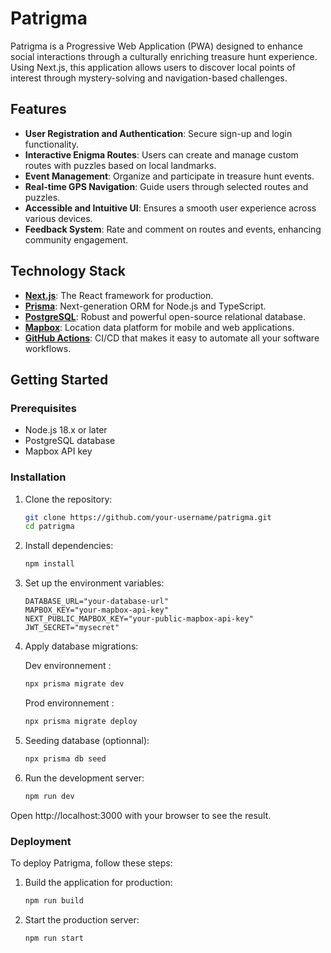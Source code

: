 # Patrigma

Patrigma is a Progressive Web Application (PWA) designed to enhance social interactions through a culturally enriching treasure hunt experience. Using Next.js, this application allows users to discover local points of interest through mystery-solving and navigation-based challenges.

## Features

- **User Registration and Authentication**: Secure sign-up and login functionality.
- **Interactive Enigma Routes**: Users can create and manage custom routes with puzzles based on local landmarks.
- **Event Management**: Organize and participate in treasure hunt events.
- **Real-time GPS Navigation**: Guide users through selected routes and puzzles.
- **Accessible and Intuitive UI**: Ensures a smooth user experience across various devices.
- **Feedback System**: Rate and comment on routes and events, enhancing community engagement.

## Technology Stack

- **[Next.js](https://nextjs.org/)**: The React framework for production.
- **[Prisma](https://www.prisma.io/)**: Next-generation ORM for Node.js and TypeScript.
- **[PostgreSQL](https://www.postgresql.org/)**: Robust and powerful open-source relational database.
- **[Mapbox](https://www.mapbox.com/)**: Location data platform for mobile and web applications.
- **[GitHub Actions](https://github.com/features/actions)**: CI/CD that makes it easy to automate all your software workflows.

## Getting Started

### Prerequisites

- Node.js 18.x or later
- PostgreSQL database
- Mapbox API key

### Installation

1. Clone the repository:
   ```bash
   git clone https://github.com/your-username/patrigma.git
   cd patrigma
   ```

2. Install dependencies:
    ```bash
    npm install
    ```
3. Set up the environment variables:
    ```env
    DATABASE_URL="your-database-url"
    MAPBOX_KEY="your-mapbox-api-key"
    NEXT_PUBLIC_MAPBOX_KEY="your-public-mapbox-api-key"
    JWT_SECRET="mysecret"
    ```
4. Apply database migrations:  

    Dev environnement : 
    ```bash
    npx prisma migrate dev
    ```

    Prod environnement : 
    ```bash
    npx prisma migrate deploy
    ```

5. Seeding database (optionnal):
    ```bash
    npx prisma db seed
    ```

6. Run the development server:
    ```bash
    npm run dev
    ```
Open http://localhost:3000 with your browser to see the result.

### Deployment
To deploy Patrigma, follow these steps:

1. Build the application for production:
    ```bash
    npm run build
    ```
2. Start the production server:
    ```bash
    npm run start
    ```
